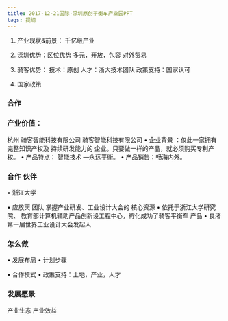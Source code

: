 ```yaml
---
title: 2017-12-21国际·深圳原创平衡车产业园PPT
tags: 提纲
---
```

1. 产业现状&前景：
千亿级产业


2. 深圳优势：区位优势
多元，开放，包容
对外贸易

3. 骑客优势：
技术：原创
人才：浙大技术团队
政策支持：国家认可

4. 国家政策

### 合作


### 产业价值：
杭州 骑客智能科技有限公司 骑客智能科技有限公司
• 企业背景 ：仅此一家拥有 完整知识产权及 持续研发能力的 企业。只要做一样的产品，就必须购买专利产权。
• 产品特点： 智能技术 —永远平衡。
• 产品销售：畅海内外。

### 合作 伙伴

•  浙江大学

•  应放天 团队
掌握产业研发、工业设计大会的 核心资源
• 依托于浙江大学研究院、 教育部计算机辅助产品创新设工程中心，孵化成功了骑客平衡车 产品
• 良渚第一届世界工业设计大会发起人

### 怎么做

•  发展布局
•  计划步骤

•  合作模式
•  政策支持：土地，产业，人才


###  发展愿景
产业生态
产业效益